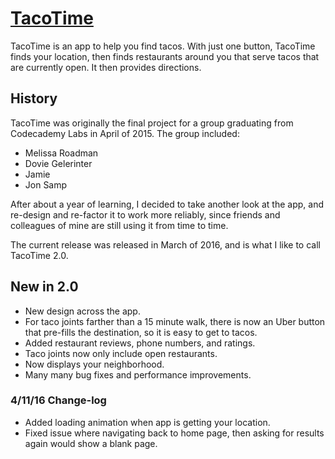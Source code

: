 # [TacoTime](http://jonsamp.github.io/TacoTime/#/)
TacoTime is an app to help you find tacos. With just one button, TacoTime finds your location, then finds restaurants around you that serve tacos that are currently open. It then provides directions.

## History
TacoTime was originally the final project for a group graduating from Codecademy Labs in April of 2015. The group included:
- Melissa Roadman
- Dovie Gelerinter
- Jamie
- Jon Samp

After about a year of learning, I decided to take another look at the app, and re-design and re-factor it to work more reliably, since friends and colleagues of mine are still using it from time to time.

The current release was released in March of 2016, and is what I like to call TacoTime 2.0.

## New in 2.0
- New design across the app.
- For taco joints farther than a 15 minute walk, there is now an Uber button that pre-fills the destination, so it is easy to get to tacos.
- Added restaurant reviews, phone numbers, and ratings.
- Taco joints now only include open restaurants.
- Now displays your neighborhood.
- Many many bug fixes and performance improvements.

### 4/11/16 Change-log
- Added loading animation when app is getting your location.
- Fixed issue where navigating back to home page, then asking for results again would show a blank page.
